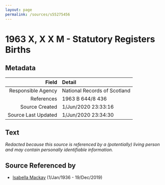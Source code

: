 ```yaml
---
layout: page
permalink: /sources/s55275456
---
```


# 1963 X, X X M - Statutory Registers Births

## Metadata
Field | Detail
---:|:---
Responsible Agency | National Records of Scotland
References | 1963 B 644/8 436
Source Created | 1/Jun/2020 23:33:16
Source Last Updated | 1/Jun/2020 23:34:30

## Text

_Redacted because this source is referenced by a (potentially) living person and may contain personally identifiable information._

## Source Referenced by

* [Isabella Mackay](../people/@25303611@-isabella-mackay-b1936-1-1-d2019-12-19.md) (1/Jan/1936 - 19/Dec/2019)
